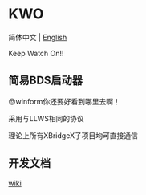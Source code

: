 # KWO

简体中文 | [English](https://github.com/XBridgeX/KWO/edit/master/README.en.md)

Keep Watch On!!

## 简易BDS启动器

😒winform你还要好看到哪里去啊！

采用与LLWS相同的协议

理论上所有XBridgeX子项目均可直接通信

## 开发文档

[wiki](https://github.com/XBridgeX/KWO/wiki)


